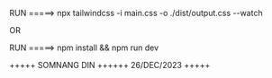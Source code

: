 RUN =====> npx tailwindcss -i main.css -o ./dist/output.css --watch 

OR 

RUN =====> npm install && npm run dev

+++++ SOMNANG DIN ++++++ 26/DEC/2023 +++++

